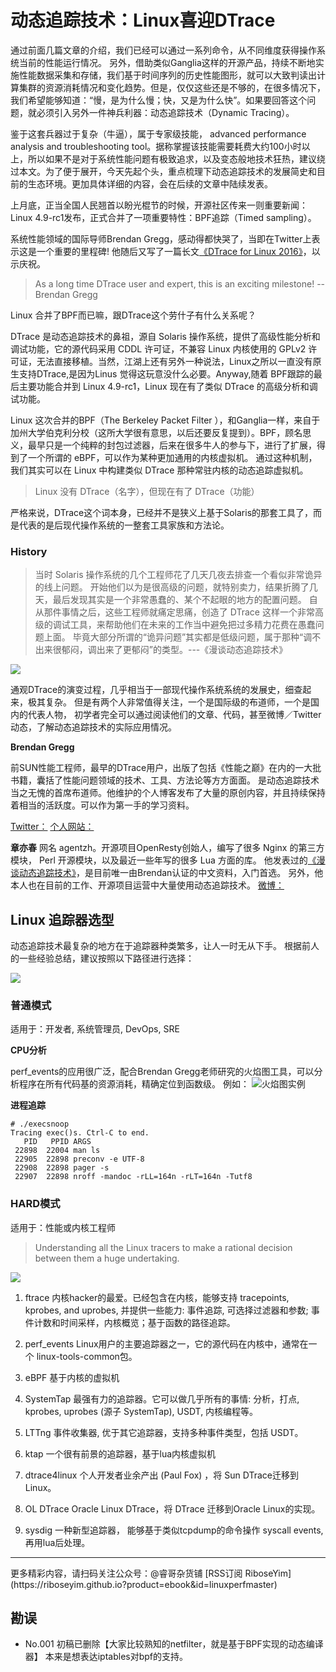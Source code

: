 # 动态追踪技术：Linux喜迎DTrace

通过前面几篇文章的介绍，我们已经可以通过一系列命令，从不同维度获得操作系统当前的性能运行情况。
另外，借助类似Ganglia这样的开源产品，持续不断地实施性能数据采集和存储，我们基于时间序列的历史性能图形，就可以大致判读出计算集群的资源消耗情况和变化趋势。但是，仅仅这些还是不够的，在很多情况下，我们希望能够知道：“慢，是为什么慢；快，又是为什么快”。如果要回答这个问题，就必须引入另外一件神兵利器：动态追踪技术（Dynamic Tracing）。

鉴于这套兵器过于复杂（牛逼），属于专家级技能， advanced performance analysis and troubleshooting tool。据称掌握该技能需要耗费大约100小时以上，所以如果不是对于系统性能问题有极致追求，以及变态般地技术狂热，建议绕过本文。为了便于展开，今天先起个头，重点梳理下动态追踪技术的发展简史和目前的生态环境。更加具体详细的内容，会在后续的文章中陆续发表。

上月底，正当全国人民翘首以盼光棍节的时候，开源社区传来一则重要新闻：
Linux 4.9-rc1发布，正式合并了一项重要特性：BPF追踪（Timed sampling）。

系统性能领域的国际导师Brendan Gregg，感动得都快哭了，当即在Twitter上表示这是一个重要的里程碑!
他随后又写了一篇长文[《DTrace for Linux 2016》](http://www.brendangregg.com/blog/2016-10-27/dtrace-for-linux-2016.html)，以示庆祝。

>As a long time DTrace user and expert, this is an exciting milestone!
--Brendan Gregg

Linux 合并了BPF而已嘛，跟DTrace这个劳什子有什么关系呢？

DTrace 是动态追踪技术的鼻祖，源自 Solaris 操作系统，提供了高级性能分析和调试功能，它的源代码采用 CDDL 许可证，不兼容 Linux 内核使用的 GPLv2 许可证，无法直接移植。当然，江湖上还有另外一种说法，Linux之所以一直没有原生支持DTrace,是因为Linus 觉得这玩意没什么必要。Anyway,随着 BPF跟踪的最后主要功能合并到 Linux 4.9-rc1，Linux 现在有了类似 DTrace 的高级分析和调试功能。

Linux 这次合并的BPF（The Berkeley Packet Filter ），和Ganglia一样，来自于加州大学伯克利分校（这所大学很有意思，以后还要反复提到）。BPF，顾名思义，最早只是一个纯粹的封包过滤器，后来在很多牛人的参与下，进行了扩展，得到了一个所谓的 eBPF，可以作为某种更加通用的内核虚拟机。
通过这种机制，我们其实可以在 Linux 中构建类似 DTrace 那种常驻内核的动态追踪虚拟机。

>Linux 没有 DTrace（名字），但现在有了 DTrace（功能）

严格来说，DTrace这个词本身，已经并不是狭义上基于Solaris的那套工具了，而是代表的是后现代操作系统的一整套工具家族和方法论。

### History

>当时 Solaris 操作系统的几个工程师花了几天几夜去排查一个看似非常诡异的线上问题。
开始他们以为是很高级的问题，就特别卖力，结果折腾了几天，最后发现其实是一个非常愚蠢的、某个不起眼的地方的配置问题。
自从那件事情之后，这些工程师就痛定思痛，创造了 DTrace 这样一个非常高级的调试工具，来帮助他们在未来的工作当中避免把过多精力花费在愚蠢问题上面。
毕竟大部分所谓的“诡异问题”其实都是低级问题，属于那种“调不出来很郁闷，调出来了更郁闷”的类型。---《漫谈动态追踪技术》

![](http://og2061b3n.bkt.clouddn.com/DTrace_History_01.png)

通观DTrace的演变过程，几乎相当于一部现代操作系统系统的发展史，细查起来，极其复杂。
但是有两个人非常值得关注，一个是国际级的布道师，一个是国内的代表人物，
初学者完全可以通过阅读他们的文章、代码，甚至微博／Twitter动态，了解动态追踪技术的实际应用情况。

**Brendan Gregg**

前SUN性能工程师，最早的DTrace用户，出版了包括《性能之巅》在内的一大批书籍，囊括了性能问题领域的技术、工具、方法论等方方面面。
是动态追踪技术当之无愧的首席布道师。他维护的个人博客发布了大量的原创内容，并且持续保持着相当的活跃度。可以作为第一手的学习资料。

[Twitter：]( [https://twitter.com/brendangregg])
[个人网站：]([http://www.brendangregg.com/] )


**章亦春**
网名 agentzh。开源项目OpenResty创始人，编写了很多 Nginx 的第三方模块， Perl 开源模块，以及最近一些年写的很多 Lua 方面的库。
他发表过的[《漫谈动态追踪技术》]([https://openresty.org/posts/dynamic-tracing/])，是目前唯一由Brendan认证的中文资料，入门首选。
另外，他本人也在目前的工作、开源项目运营中大量使用动态追踪技术。
[微博：]([http://weibo.com/agentzh])


## Linux 追踪器选型

动态追踪技术最复杂的地方在于追踪器种类繁多，让人一时无从下手。
根据前人的一些经验总结，建议按照以下路径进行选择：

![](http://og2061b3n.bkt.clouddn.com/DTrace_Linux_Choose.png)

<!--more-->

### 普通模式

适用于：开发者, 系统管理员, DevOps, SRE

**CPU分析**

perf_events的应用很广泛，配合Brendan Gregg老师研究的火焰图工具，可以分析程序在所有代码基的资源消耗，精确定位到函数级。
例如：
![火焰图实例](http://og2061b3n.bkt.clouddn.com/DTrace_Flame_Java_01.png)

**进程追踪**
```
# ./execsnoop
Tracing exec()s. Ctrl-C to end.
   PID   PPID ARGS
 22898  22004 man ls
 22905  22898 preconv -e UTF-8
 22908  22898 pager -s
 22907  22898 nroff -mandoc -rLL=164n -rLT=164n -Tutf8
```

### HARD模式
适用于：性能或内核工程师

>Understanding all the Linux tracers to make a rational decision between them a huge undertaking.

![](http://og2061b3n.bkt.clouddn.com/DTrace_Linux_Types.png)

1. ftrace
内核hacker的最爱。已经包含在内核，能够支持 tracepoints, kprobes, and uprobes,
并提供一些能力: 事件追踪, 可选择过滤器和参数; 事件计数和时间采样，内核概览；基于函数的路径追踪。

2. perf_events
Linux用户的主要追踪器之一，它的源代码在内核中，通常在一个 linux-tools-common包。

3. eBPF
基于内核的虚拟机

4. SystemTap
最强有力的追踪器。它可以做几乎所有的事情: 分析，打点, kprobes, uprobes (源子 SystemTap), USDT, 内核编程等。

5. LTTng
事件收集器, 优于其它追踪器，支持多种事件类型，包括 USDT。

6. ktap
一个很有前景的追踪器，基于lua内核虚拟机

7. dtrace4linux
个人开发者业余产出 (Paul Fox) ，将 Sun DTrace迁移到 Linux。

8. OL DTrace
Oracle Linux DTrace，将 DTrace 迁移到Oracle Linux的实现。

9. sysdig
一种新型追踪器， 能够基于类似tcpdump的命令操作 syscall events, 再用lua后处理。

<hr>
更多精彩内容，请扫码关注公众号：@睿哥杂货铺
[RSS订阅 RiboseYim](https://riboseyim.github.io?product=ebook&id=linuxperfmaster)

## 勘误
- No.001 初稿已删除【大家比较熟知的netfilter，就是基于BPF实现的动态编译器】
本来是想表达iptables对bpf的支持。
